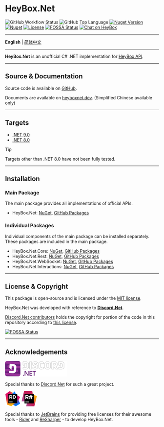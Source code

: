 # HeyBox.Net

![GitHub Workflow Status](https://img.shields.io/github/actions/workflow/status/gehongyan/HeyBox.Net/push.yml?branch=master)
![GitHub Top Language](https://img.shields.io/github/languages/top/gehongyan/HeyBox.Net)
[![Nuget Version](https://img.shields.io/nuget/v/HeyBox.Net)](https://www.nuget.org/packages/HeyBox.Net)
[![Nuget](https://img.shields.io/nuget/dt/HeyBox.Net?color=%230099ff)](https://www.nuget.org/packages/HeyBox.Net)
[![License](https://img.shields.io/github/license/gehongyan/HeyBox.Net)](https://github.com/gehongyan/HeyBox.Net/blob/master/LICENSE)
[![FOSSA Status](https://app.fossa.com/api/projects/git%2Bgithub.com%2Fgehongyan%2FHeyBox.Net.svg?type=shield)](https://app.fossa.com/projects/git%2Bgithub.com%2Fgehongyan%2FHeyBox.Net?ref=badge_shield)
<a href="https://chat.xiaoheihe.cn/iugh82ns">
    <img src="https://imgheybox.max-c.com/oa/2023/03/21/47912df9f48f030c784dd6115b91274b.png" height="20" alt="Chat on HeyBox"/>
</a>

---

**English** | [简体中文](./README.zh-CN.md)

---

**HeyBox.Net** is an unofficial C# .NET implementation for [HeyBox API](https://apifox.com/apidoc/shared-43256fe4-9a8c-4f22-949a-74a3f8b431f5).

---

## Source & Documentation

Source code is available on [GitHub](https://github.com/gehongyan/HeyBox.Net).

Documents are available on [heyboxnet.dev](https://heyboxnet.dev). (Simplified Chinese available only)

---

## Targets

- [.NET 9.0](https://dotnet.microsoft.com/download/dotnet/9.0)
- [.NET 8.0](https://dotnet.microsoft.com/download/dotnet/8.0)

> [!TIP]
> Targets other than .NET 8.0 have not been fully tested.

---

## Installation

### Main Package

The main package provides all implementations of official APIs.

- HeyBox.Net: [NuGet](https://www.nuget.org/packages/HeyBox.Net/), [GitHub Packages](https://github.com/gehongyan/HeyBox.Net/pkgs/nuget/HeyBox.Net)

### Individual Packages

Individual components of the main package can be installed separately. These packages are included in the main package.

- HeyBox.Net.Core: [NuGet](https://www.nuget.org/packages/HeyBox.Net.Core/),
  [GitHub Packages](https://github.com/gehongyan/HeyBox.Net/pkgs/nuget/HeyBox.Net.Core)
- HeyBox.Net.Rest: [NuGet](https://www.nuget.org/packages/HeyBox.Net.Rest/),
  [GitHub Packages](https://github.com/gehongyan/HeyBox.Net/pkgs/nuget/HeyBox.Net.Rest)
- HeyBox.Net.WebSocket: [NuGet](https://www.nuget.org/packages/HeyBox.Net.WebSocket/),
  [GitHub Packages](https://github.com/gehongyan/HeyBox.Net/pkgs/nuget/HeyBox.Net.WebSocket)
- HeyBox.Net.Interactions: [NuGet](https://www.nuget.org/packages/HeyBox.Net.Interactions/),
  [GitHub Packages](https://github.com/gehongyan/HeyBox.Net/pkgs/nuget/HeyBox.Net.Interactions)

---

## License & Copyright

This package is open-source and is licensed under the [MIT license](LICENSE).

HeyBox.Net was developed with reference to **[Discord.Net](https://github.com/discord-net/Discord.Net)**.

[Discord.Net contributors](https://github.com/discord-net/Discord.Net/graphs/contributors) holds the copyright
for portion of the code in this repository according to [this license](https://github.com/discord-net/Discord.Net/blob/dev/LICENSE).

[![FOSSA Status](https://app.fossa.com/api/projects/git%2Bgithub.com%2Fgehongyan%2FHeyBox.Net.svg?type=large)](https://app.fossa.com/projects/git%2Bgithub.com%2Fgehongyan%2FHeyBox.Net?ref=badge_large)

---

## Acknowledgements

<img src="./assets/Discord.Net_Logo.svg" alt="drawing" height="50"/>

Special thanks to [Discord.Net](https://github.com/discord-net/Discord.Net) for such a great project.

<p>
  <img src="./assets/Rider_Icon.svg" height="50" alt="RiderIcon"/>
  <img src="./assets/ReSharper_Icon.png" height="50" alt="Resharper_Icon"/>
</p>

Special thanks to [JetBrains](https://www.jetbrains.com) for providing free licenses for their awesome tools -
[Rider](https://www.jetbrains.com/rider/) and [ReSharper](https://www.jetbrains.com/resharper/) -
to develop HeyBox.Net.
